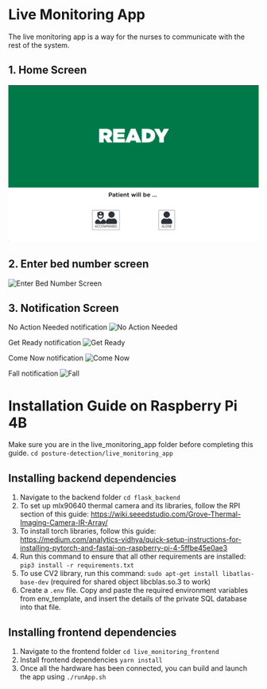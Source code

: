 # Live Monitoring App

The live monitoring app is a way for the nurses to communicate with the rest of the system. 

## 1. Home Screen
![Home Screen](/live_monitoring_app/images/home_screen.png)

## 2. Enter bed number screen
![Enter Bed Number Screen](/fall_prevention/tree/main/live_monitoring_app/images/enter_bed_number.png)

## 3. Notification Screen
No Action Needed notification 
![No Action Needed](/fall_prevention/tree/main/live_monitoring_app/images/no_action_needed.png)

Get Ready notification 
![Get Ready](/fall_prevention/tree/main/live_monitoring_app/images/get_ready.png)

Come Now notification 
![Come Now](/fall_prevention/tree/main/live_monitoring_app/images/come_now.png)

Fall notification
![Fall](/fall_prevention/tree/main/live_monitoring_app/images/fall.png)

# Installation Guide on Raspberry Pi 4B

Make sure you are in the live_monitoring_app folder before completing this guide. 
`cd posture-detection/live_monitoring_app`

## Installing backend dependencies 
1. Navigate to the backend folder `cd flask_backend`
2. To set up mlx90640 thermal camera and its libraries, follow the RPI section of this guide: https://wiki.seeedstudio.com/Grove-Thermal-Imaging-Camera-IR-Array/
3. To install torch libraries, follow this guide: https://medium.com/analytics-vidhya/quick-setup-instructions-for-installing-pytorch-and-fastai-on-raspberry-pi-4-5ffbe45e0ae3
4. Run this command to ensure that all other requirements are installed: `pip3 install -r requirements.txt`
5. To use CV2 library, run this command: `sudo apt-get install libatlas-base-dev` (required for shared object libcblas.so.3 to work)
6. Create a `.env` file. Copy and paste the required environment variables from env_template, and insert the details of the private SQL database into that file. 

## Installing frontend dependencies 
1. Navigate to the frontend folder `cd live_monitoring_frontend`
2. Install frontend dependencies `yarn install` 
3. Once all the hardware has been connected, you can build and launch the app using `./runApp.sh`

